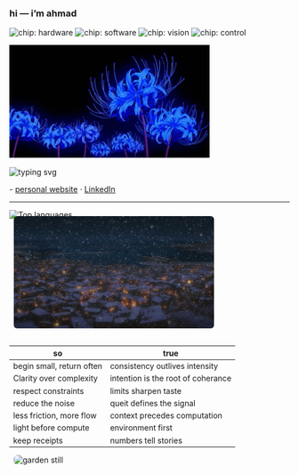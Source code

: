 

### hi — i’m ahmad
<p align="left">
  <img alt="chip: hardware" src="https://img.shields.io/badge/hardware-0d1117?style=flat&labelColor=A6DCEF&color=0d1117">
  <img alt="chip: software" src="https://img.shields.io/badge/software-0d1117?style=flat&labelColor=A6E3B8&color=0d1117">
  <img alt="chip: vision" src="https://img.shields.io/badge/vision-0d1117?style=flat&labelColor=FFD1DC&color=0d1117">
  <img alt="chip: control" src="https://img.shields.io/badge/control-0d1117?style=flat&labelColor=FFFACD&color=0d1117">
</p>
<p align="left">
  <img src="hero.jpg" alt="violet evergarden — hero" width="360">
</p>

<p align="left">
  <img
    src="https://readme-typing-svg.demolab.com?font=Georgia&size=18&duration=2500&pause=900&color=A6DCEF&center=true&vCenter=true&lines=letters+to+future+builds;quiet+work%2C+clear+outputs"
    alt="typing svg">
</p>
- <a href="https://portfolio-jet-chi-34.vercel.app/">personal website</a> · <a href="https://www.linkedin.com/in/ahmad-choudhry-0/">LinkedIn</a>

---

<!-- compact languages; bars hidden; transparent bg -->
<p>
  <img
    alt="Top languages"
    height="140"
    src="https://github-readme-stats.vercel.app/api/top-langs/?username=chaffybird56&layout=compact&hide_progress=true&langs_count=8&bg_color=00000000&title_color=A6DCEF&text_color=CDD6F4&hide_border=true"
  />
</p>

<div style="display: flex; justify-content: space-between; align-items: flex-start; margin-top: -20px;">
    <img src="hero-snow.jpg" alt="garden still" width="360" style="margin: 0 8px; border-radius: 6px;">
    
</div>

<br/>

<!-- untitled on purpose -->
| so | true |
|---|---|
| begin small, return often | consistency outlives intensity |
| Clarity over complexity | intention is the root of coherance |
| respect constraints | limits sharpen taste |
| reduce the noise | queit defines the signal |
| less friction, more flow | context precedes computation |
| light before compute | environment first |
| keep receipts | numbers tell stories |

<img src="https://github.com/user-attachments/assets/17954c9c-6b4b-44e6-aa0e-c801a70ca90d" alt="garden still" width="360" style="margin: 0 8px; border-radius: 6px;">

